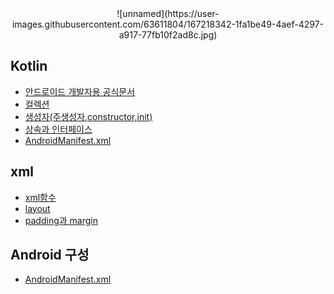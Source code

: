<div align="center">
![unnamed](https://user-images.githubusercontent.com/63611804/167218342-1fa1be49-4aef-4297-a917-77fb10f2ad8c.jpg)
</div>

## Kotlin

* [안드로이드 개발자용 공식문서](https://developer.android.com)
* [컬렉션]()
* [생성자(주생성자,constructor,init)]()
* [상속과 인터페이스](https://velog.io/@kang9366/코틀린-상속과-인터페이스)
* [AndroidManifest.xml](https://velog.io/@jjung/AndroidManifest.xml-이란-cczwkwxi)

## xml
* [xml함수](https://velog.io/@jjung/AndroidManifest.xml-이란-cczwkwxi)
* [layout]()
* [padding과 margin]()

## Android 구성
* [AndroidManifest.xml](https://velog.io/@jjung/AndroidManifest.xml-이란-cczwkwxi)

